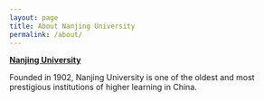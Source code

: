 ```yaml
---
layout: page
title: About Nanjing University
permalink: /about/
---
```


[**Nanjing University**](http://www.nju.edu.cn/EN/)

Founded in 1902, Nanjing University is one of the oldest and most prestigious institutions of higher learning in China.
